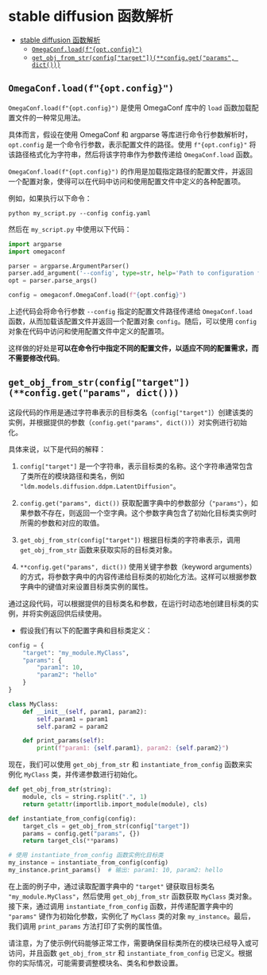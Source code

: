 # stable diffusion 函数解析
- [stable diffusion 函数解析](#stable-diffusion-函数解析)
  - [`OmegaConf.load(f"{opt.config}")`](#omegaconfloadfoptconfig)
  - [`get_obj_from_str(config["target"])(**config.get("params", dict()))`](#get_obj_from_strconfigtargetconfiggetparams-dict)

## `OmegaConf.load(f"{opt.config}")`
`OmegaConf.load(f"{opt.config}")` 是使用 OmegaConf 库中的 `load` 函数加载配置文件的一种常见用法。

具体而言，假设在使用 OmegaConf 和 argparse 等库进行命令行参数解析时，`opt.config` 是一个命令行参数，表示配置文件的路径。使用 `f"{opt.config}"` 将该路径格式化为字符串，然后将该字符串作为参数传递给 `OmegaConf.load` 函数。

`OmegaConf.load(f"{opt.config}")` 的作用是加载指定路径的配置文件，并返回一个配置对象，使得可以在代码中访问和使用配置文件中定义的各种配置项。

例如，如果执行以下命令：

```
python my_script.py --config config.yaml
```

然后在 `my_script.py` 中使用以下代码：

```python
import argparse
import omegaconf

parser = argparse.ArgumentParser()
parser.add_argument('--config', type=str, help='Path to configuration file')
opt = parser.parse_args()

config = omegaconf.OmegaConf.load(f"{opt.config}")
```

上述代码会将命令行参数 `--config` 指定的配置文件路径传递给 `OmegaConf.load` 函数，从而加载该配置文件并返回一个配置对象 `config`。随后，可以使用 `config` 对象在代码中访问和使用配置文件中定义的配置项。

这样做的好处是**可以在命令行中指定不同的配置文件，以适应不同的配置需求，而不需要修改代码**。



## `get_obj_from_str(config["target"])(**config.get("params", dict()))`
这段代码的作用是通过字符串表示的目标类名（`config["target"]`）创建该类的实例，并根据提供的参数（`config.get("params", dict())`）对实例进行初始化。

具体来说，以下是代码的解释：

1. `config["target"]` 是一个字符串，表示目标类的名称。这个字符串通常包含了类所在的模块路径和类名，例如 `"ldm.models.diffusion.ddpm.LatentDiffusion"`。

2. `config.get("params", dict())` 获取配置字典中的参数部分（`"params"`），如果参数不存在，则返回一个空字典。这个参数字典包含了初始化目标类实例时所需的参数和对应的取值。

3. `get_obj_from_str(config["target"])` 根据目标类的字符串表示，调用 `get_obj_from_str` 函数来获取实际的目标类对象。

4. `**config.get("params", dict())` 使用关键字参数（keyword arguments）的方式，将参数字典中的内容传递给目标类的初始化方法。这样可以根据参数字典中的键值对来设置目标类实例的属性。

通过这段代码，可以根据提供的目标类名和参数，在运行时动态地创建目标类的实例，并将实例返回供后续使用。

- 假设我们有以下的配置字典和目标类定义：

```python
config = {
    "target": "my_module.MyClass",
    "params": {
        "param1": 10,
        "param2": "hello"
    }
}
```

```python
class MyClass:
    def __init__(self, param1, param2):
        self.param1 = param1
        self.param2 = param2

    def print_params(self):
        print(f"param1: {self.param1}, param2: {self.param2}")
```

现在，我们可以使用 `get_obj_from_str` 和 `instantiate_from_config` 函数来实例化 `MyClass` 类，并传递参数进行初始化。

```python
def get_obj_from_str(string):
    module, cls = string.rsplit(".", 1)
    return getattr(importlib.import_module(module), cls)

def instantiate_from_config(config):
    target_cls = get_obj_from_str(config["target"])
    params = config.get("params", {})
    return target_cls(**params)

# 使用 instantiate_from_config 函数实例化目标类
my_instance = instantiate_from_config(config)
my_instance.print_params()  # 输出: param1: 10, param2: hello
```

在上面的例子中，通过读取配置字典中的 `"target"` 键获取目标类名 `"my_module.MyClass"`，然后使用 `get_obj_from_str` 函数获取 `MyClass` 类对象。接下来，通过调用 `instantiate_from_config` 函数，并传递配置字典中的 `"params"` 键作为初始化参数，实例化了 `MyClass` 类的对象 `my_instance`。最后，我们调用 `print_params` 方法打印了实例的属性值。

请注意，为了使示例代码能够正常工作，需要确保目标类所在的模块已经导入或可访问，并且函数 `get_obj_from_str` 和 `instantiate_from_config` 已定义。根据你的实际情况，可能需要调整模块名、类名和参数设置。